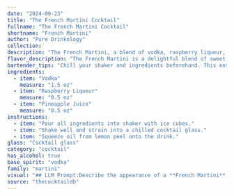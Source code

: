 ```yaml
---
date: "2024-09-23"
title: "The French Martini Cocktail"
fullname: "The French Martini Cocktail"
shortname: "French Martini"
author: "Pure Drinkology"
collection:
description: "The French Martini, a blend of vodka, raspberry liqueur, and pineapple juice, belongs to the Sour family, characterized by the use of citrus and a sweetener. It emerged in the 1980s, likely originating in New York City, gaining popularity for its fruity and sweet appeal. "
flavor_description: "The French Martini is a delightful blend of sweet and tart. Vodka provides a smooth base, while raspberry liqueur adds a burst of juicy fruitiness. Pineapple juice balances the sweetness with a refreshing, tropical tang. The overall experience is decadent yet light, making it a perfect choice for a celebratory occasion or a sophisticated nightcap. "
bartender_tips: "Chill your shaker and ingredients beforehand. This ensures a perfectly chilled and refreshing drink. Use a good quality raspberry liqueur for a richer flavor. Shake vigorously to thoroughly chill and mix the ingredients. Strain into a chilled martini glass for a beautiful presentation. Garnish with a fresh raspberry for a touch of elegance. "
ingredients:
  - item: "Vodka"
    measure: "1.5 oz"
  - item: "Raspberry Liqueur"
    measure: "0.5 oz"
  - item: "Pineapple Juice"
    measure: "0.5 oz"
instructions:
  - item: "Pour all ingredients into shaker with ice cubes."
  - item: "Shake well and strain into a chilled cocktail glass."
  - item: "Squeeze oil from lemon peel onto the drink."
glass: "Cocktail glass"
category: "cocktail"
has_alcohol: true
base_spirit: "vodka"
family: "martini"
visual: "## LLM Prompt:Describe the appearance of a **French Martini** cocktail.  Consider these elements:* **Color:** Is it a vibrant pink, a soft blush, or somewhere in between?* **Clarity:** Is it crystal clear, slightly cloudy, or more opaque?* **Texture:** Is it smooth and silky, or slightly viscous?* **Garnish:** What kind of garnish is typically used, and how does it enhance the visual appeal? * **Glassware:** What type of glass is it usually served in, and how does it contribute to the overall presentation?**Please provide a descriptive and evocative response that captures the visual essence of this popular cocktail.** "
source: "thecocktaildb"
---
```


